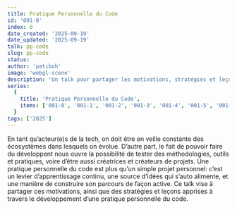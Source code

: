 ```yaml
---
title: Pratique Personnelle du Code
id: '001-0'
index: 0
date_created: '2025-09-19'
date_updated: '2025-09-19'
talk: pp-code
slug: pp-code
status: 
author: 'patiboh'
image: 'webgl-scene'
description: 'Un talk pour partager les motivations, stratégies et leçons apprises à travers le développement d’une pratique personnelle du code.'
series:
  {
    title: 'Pratique Personnelle du Code',
    items: ['001-0', '001-1', '001-2', '001-3', '001-4', '001-5', '001-6', '001-7', '001-8'],
  }
tags: ['2025']
---
```


En tant qu’acteur(e)s de la tech, on doit être en veille constante des écosystèmes dans lesquels on évolue. D’autre part, le fait de pouvoir faire du développent nous ouvre la possibilité de tester des méthodologies, outils et pratiques, voire d’être aussi créatrices et créateurs de projets.
Une pratique personnelle du code est plus qu’un simple projet personnel: c’est un levier d’apprentissage continu, une source d’idées qui s’auto alimente, et une manière de construire son parcours de façon active.
Ce talk vise à partager ces motivations, ainsi que des stratégies et leçons apprises à travers le développement d’une pratique personnelle du code.
